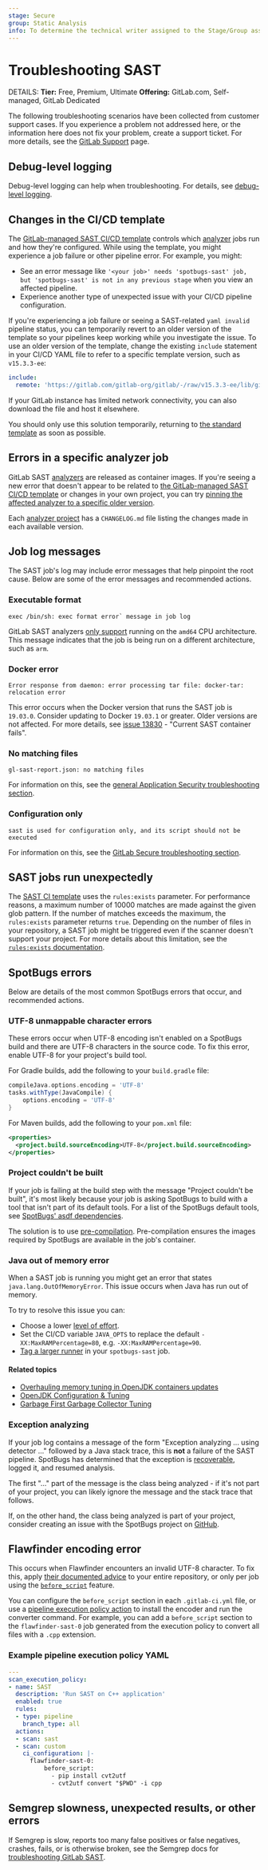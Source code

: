 ```yaml
---
stage: Secure
group: Static Analysis
info: To determine the technical writer assigned to the Stage/Group associated with this page, see https://handbook.gitlab.com/handbook/product/ux/technical-writing/#assignments
---
```


# Troubleshooting SAST

DETAILS:
**Tier:** Free, Premium, Ultimate
**Offering:** GitLab.com, Self-managed, GitLab Dedicated

The following troubleshooting scenarios have been collected from customer support cases. If you
experience a problem not addressed here, or the information here does not fix your problem, create a
support ticket. For more details, see the [GitLab Support](https://about.gitlab.com/support/) page.

## Debug-level logging

Debug-level logging can help when troubleshooting. For details, see
[debug-level logging](../../application_security/troubleshooting_application_security.md#debug-level-logging).

## Changes in the CI/CD template

The [GitLab-managed SAST CI/CD template](index.md#configure-sast-in-your-cicd-yaml) controls which [analyzer](analyzers.md) jobs run and how they're configured. While using the template, you might experience a job failure or other pipeline error. For example, you might:

- See an error message like `'<your job>' needs 'spotbugs-sast' job, but 'spotbugs-sast' is not in any previous stage` when you view an affected pipeline.
- Experience another type of unexpected issue with your CI/CD pipeline configuration.

If you're experiencing a job failure or seeing a SAST-related `yaml invalid` pipeline status, you can temporarily revert to an older version of the template so your pipelines keep working while you investigate the issue. To use an older version of the template, change the existing `include` statement in your CI/CD YAML file to refer to a specific template version, such as `v15.3.3-ee`:

```yaml
include:
  remote: 'https://gitlab.com/gitlab-org/gitlab/-/raw/v15.3.3-ee/lib/gitlab/ci/templates/Jobs/SAST.gitlab-ci.yml'
```

If your GitLab instance has limited network connectivity, you can also download the file and host it elsewhere.

You should only use this solution temporarily, returning to [the standard template](index.md#configure-sast-in-your-cicd-yaml) as soon as possible.

## Errors in a specific analyzer job

GitLab SAST [analyzers](analyzers.md) are released as container images.
If you're seeing a new error that doesn't appear to be related to [the GitLab-managed SAST CI/CD template](index.md#configure-sast-in-your-cicd-yaml) or changes in your own project, you can try [pinning the affected analyzer to a specific older version](index.md#pinning-to-minor-image-version).

Each [analyzer project](analyzers.md#sast-analyzers) has a `CHANGELOG.md` file listing the changes made in each available version.

## Job log messages

The SAST job's log may include error messages that help pinpoint the root cause. Below are some
of the error messages and recommended actions.

### Executable format

```plaintext
exec /bin/sh: exec format error` message in job log
```

GitLab SAST analyzers [only support](index.md#requirements) running on the `amd64` CPU architecture.
This message indicates that the job is being run on a different architecture, such as `arm`.

### Docker error

```plaintext
Error response from daemon: error processing tar file: docker-tar: relocation error
```

This error occurs when the Docker version that runs the SAST job is `19.03.0`. Consider updating to
Docker `19.03.1` or greater. Older versions are not affected. For more details, see
[issue 13830](https://gitlab.com/gitlab-org/gitlab/-/issues/13830#note_211354992) -
"Current SAST container fails".

### No matching files

```plaintext
gl-sast-report.json: no matching files
```

For information on this, see the [general Application Security troubleshooting section](../../../ci/jobs/job_artifacts_troubleshooting.md#error-message-no-files-to-upload).

### Configuration only

```plaintext
sast is used for configuration only, and its script should not be executed
```

For information on this, see the [GitLab Secure troubleshooting section](../../application_security/troubleshooting_application_security.md#error-job-is-used-for-configuration-only-and-its-script-should-not-be-executed).

## SAST jobs run unexpectedly

The [SAST CI template](https://gitlab.com/gitlab-org/gitlab/-/blob/master/lib/gitlab/ci/templates/Security/SAST.gitlab-ci.yml)
uses the `rules:exists` parameter. For performance reasons, a maximum number of 10000 matches are
made against the given glob pattern. If the number of matches exceeds the maximum, the `rules:exists`
parameter returns `true`. Depending on the number of files in your repository, a SAST job might be
triggered even if the scanner doesn't support your project. For more details about this limitation,
see the [`rules:exists` documentation](../../../ci/yaml/index.md#rulesexists).

## SpotBugs errors

Below are details of the most common SpotBugs errors that occur, and recommended actions.

### UTF-8 unmappable character errors

These errors occur when UTF-8 encoding isn't enabled on a SpotBugs build and there are UTF-8
characters in the source code. To fix this error, enable UTF-8 for your project's build tool.

For Gradle builds, add the following to your `build.gradle` file:

```gradle
compileJava.options.encoding = 'UTF-8'
tasks.withType(JavaCompile) {
    options.encoding = 'UTF-8'
}
```

For Maven builds, add the following to your `pom.xml` file:

```xml
<properties>
  <project.build.sourceEncoding>UTF-8</project.build.sourceEncoding>
</properties>
```

### Project couldn't be built

If your job is failing at the build step with the message "Project couldn't be built", it's most likely because your job is asking SpotBugs to build with a tool that isn't part of its default tools. For a list of the SpotBugs default tools, see [SpotBugs' asdf dependencies](https://gitlab.com/gitlab-org/security-products/analyzers/spotbugs/-/raw/master/config/.tool-versions).

The solution is to use [pre-compilation](index.md#pre-compilation). Pre-compilation ensures the images required by SpotBugs are available in the job's container.

### Java out of memory error

When a SAST job is running you might get an error that states `java.lang.OutOfMemoryError`. This issue occurs when Java has run out of memory.

To try to resolve this issue you can:

- Choose a lower [level of effort](index.md#security-scanner-configuration).
- Set the CI/CD variable `JAVA_OPTS` to replace the default `-XX:MaxRAMPercentage=80`, e.g. `-XX:MaxRAMPercentage=90`.
- [Tag a larger runner](../../../ci/runners/hosted_runners/linux.md#machine-types-available-for-linux-x86-64) in your `spotbugs-sast` job.

#### Related topics

- [Overhauling memory tuning in OpenJDK containers updates](https://developers.redhat.com/articles/2023/03/07/overhauling-memory-tuning-openjdk-containers-updates)
- [OpenJDK Configuration & Tuning](https://wiki.openjdk.org/display/zgc/Main#Main-Configuration&Tuning)
- [Garbage First Garbage Collector Tuning](https://www.oracle.com/technical-resources/articles/java/g1gc.html)

### Exception analyzing

If your job log contains a message of the form "Exception analyzing ... using detector ..." followed by a Java stack trace, this is **not** a failure of the SAST pipeline. SpotBugs has determined that the exception is [recoverable](https://github.com/spotbugs/spotbugs/blob/5ebd4439f6f8f2c11246b79f58c44324718d39d8/spotbugs/src/main/java/edu/umd/cs/findbugs/FindBugs2.java#L1200), logged it, and resumed analysis.

The first "..." part of the message is the class being analyzed - if it's not part of your project, you can likely ignore the message and the stack trace that follows.

If, on the other hand, the class being analyzed is part of your project, consider creating an issue with the SpotBugs project on [GitHub](https://github.com/spotbugs/spotbugs/issues).

## Flawfinder encoding error

This occurs when Flawfinder encounters an invalid UTF-8 character. To fix this, apply [their documented advice](https://github.com/david-a-wheeler/flawfinder#character-encoding-errors) to your entire repository, or only per job using the [`before_script`](../../../ci/yaml/index.md#before_script) feature.

You can configure the `before_script` section in each `.gitlab-ci.yml` file, or use a [pipeline execution policy action](../policies/scan-execution-policies.md#pipeline-execution-policy-action) to install the encoder and run the converter command. For example, you can add a `before_script` section to the `flawfinder-sast-0` job generated from the execution policy to convert all files with a `.cpp` extension.

### Example pipeline execution policy YAML

```yaml
---
scan_execution_policy:
- name: SAST
  description: 'Run SAST on C++ application'
  enabled: true
  rules:
  - type: pipeline
    branch_type: all
  actions:
  - scan: sast
  - scan: custom
    ci_configuration: |-
      flawfinder-sast-0:
          before_script:
            - pip install cvt2utf
            - cvt2utf convert "$PWD" -i cpp
```

## Semgrep slowness, unexpected results, or other errors

If Semgrep is slow, reports too many false positives or false negatives, crashes, fails, or is otherwise broken, see the Semgrep docs for [troubleshooting GitLab SAST](https://semgrep.dev/docs/troubleshooting/semgrep-ci/#troubleshooting-gitlab-sast).
